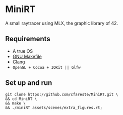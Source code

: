# MiniRT
A small raytracer using MLX, the graphic library of 42.
## Requirements
* A true OS
* [GNU Makefile](https://www.gnu.org/software/make/manual/make.html)
* [Clang](https://clang.llvm.org/docs/CommandGuide/clang.html)
* `OpenGL + Cocoa + IOKit || Glfw`
## Set up and run
```shell
git clone https://github.com/cfareste/MiniRT.git \
&& cd MiniRT \
&& make \
&& ./miniRT assets/scenes/extra_figures.rt;
```
